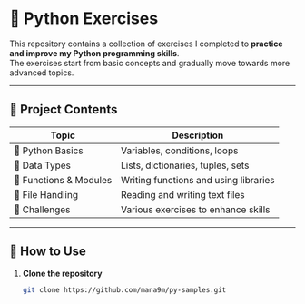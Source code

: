 # 🐍 Python Exercises

This repository contains a collection of exercises I completed to **practice and improve my Python programming skills**.  
The exercises start from basic concepts and gradually move towards more advanced topics.

---

## 📂 Project Contents
| Topic | Description |
|-------|-------------|
| 🔹 Python Basics | Variables, conditions, loops |
| 🔹 Data Types | Lists, dictionaries, tuples, sets |
| 🔹 Functions & Modules | Writing functions and using libraries |
| 🔹 File Handling | Reading and writing text files |
| 🔹 Challenges | Various exercises to enhance skills |

---

## 🚀 How to Use
1. **Clone the repository**
   ```bash
   git clone https://github.com/mana9m/py-samples.git